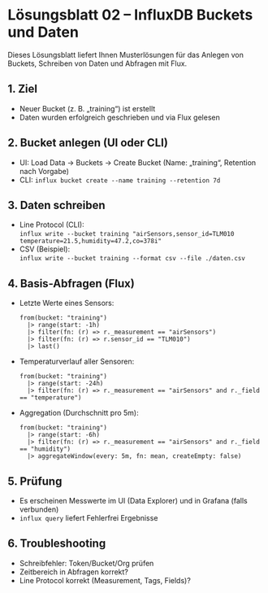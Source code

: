# Lösungsblatt 02 – InfluxDB Buckets und Daten

Dieses Lösungsblatt liefert Ihnen Musterlösungen für das Anlegen von Buckets, Schreiben von Daten und Abfragen mit Flux.

## 1. Ziel
- Neuer Bucket (z. B. „training“) ist erstellt
- Daten wurden erfolgreich geschrieben und via Flux gelesen

## 2. Bucket anlegen (UI oder CLI)
- UI: Load Data → Buckets → Create Bucket (Name: „training“, Retention nach Vorgabe)
- CLI: `influx bucket create --name training --retention 7d`

## 3. Daten schreiben
- Line Protocol (CLI):  
  `influx write --bucket training "airSensors,sensor_id=TLM010 temperature=21.5,humidity=47.2,co=378i"`
- CSV (Beispiel):  
  `influx write --bucket training --format csv --file ./daten.csv`

## 4. Basis-Abfragen (Flux)
- Letzte Werte eines Sensors:
  ```flux
  from(bucket: "training")
    |> range(start: -1h)
    |> filter(fn: (r) => r._measurement == "airSensors")
    |> filter(fn: (r) => r.sensor_id == "TLM010")
    |> last()
  ```
- Temperaturverlauf aller Sensoren:
  ```flux
  from(bucket: "training")
    |> range(start: -24h)
    |> filter(fn: (r) => r._measurement == "airSensors" and r._field == "temperature")
  ```
- Aggregation (Durchschnitt pro 5m):
  ```flux
  from(bucket: "training")
    |> range(start: -6h)
    |> filter(fn: (r) => r._measurement == "airSensors" and r._field == "humidity")
    |> aggregateWindow(every: 5m, fn: mean, createEmpty: false)
  ```

## 5. Prüfung
- Es erscheinen Messwerte im UI (Data Explorer) und in Grafana (falls verbunden)
- `influx query` liefert Fehlerfrei Ergebnisse

## 6. Troubleshooting
- Schreibfehler: Token/Bucket/Org prüfen
- Zeitbereich in Abfragen korrekt?
- Line Protocol korrekt (Measurement, Tags, Fields)?
